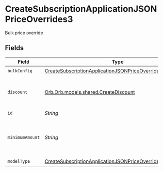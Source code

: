 # CreateSubscriptionApplicationJSONPriceOverrides3

Bulk price override


## Fields

| Field                                                                                                                                               | Type                                                                                                                                                | Required                                                                                                                                            | Description                                                                                                                                         | Example                                                                                                                                             |
| --------------------------------------------------------------------------------------------------------------------------------------------------- | --------------------------------------------------------------------------------------------------------------------------------------------------- | --------------------------------------------------------------------------------------------------------------------------------------------------- | --------------------------------------------------------------------------------------------------------------------------------------------------- | --------------------------------------------------------------------------------------------------------------------------------------------------- |
| `bulkConfig`                                                                                                                                        | [CreateSubscriptionApplicationJSONPriceOverrides3BulkConfig](../../models/operations/CreateSubscriptionApplicationJSONPriceOverrides3BulkConfig.md) | :heavy_check_mark:                                                                                                                                  | N/A                                                                                                                                                 |                                                                                                                                                     |
| `discount`                                                                                                                                          | [Orb.Orb.models.shared.CreateDiscount](../../models/shared/CreateDiscount.md)                                                                       | :heavy_minus_sign:                                                                                                                                  | The subscription's override discount for this price.                                                                                                |                                                                                                                                                     |
| `id`                                                                                                                                                | *String*                                                                                                                                            | :heavy_check_mark:                                                                                                                                  | N/A                                                                                                                                                 |                                                                                                                                                     |
| `minimumAmount`                                                                                                                                     | *String*                                                                                                                                            | :heavy_minus_sign:                                                                                                                                  | The subscription's override minimum amount for this price.                                                                                          | 1.23                                                                                                                                                |
| `modelType`                                                                                                                                         | [CreateSubscriptionApplicationJSONPriceOverrides3ModelType](../../models/operations/CreateSubscriptionApplicationJSONPriceOverrides3ModelType.md)   | :heavy_check_mark:                                                                                                                                  | N/A                                                                                                                                                 | bulk                                                                                                                                                |